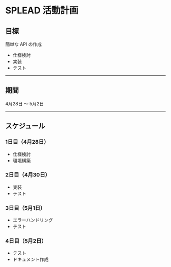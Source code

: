 # SPLEAD 活動計画

## 目標

簡単な API の作成

- 仕様検討  
- 実装  
- テスト  

---

## 期間

4月28日 ～ 5月2日

---

## スケジュール

### 1日目（4月28日）

- 仕様検討  
- 環境構築  

### 2日目（4月30日）

- 実装  
- テスト  

### 3日目（5月1日）

- エラーハンドリング  
- テスト  

### 4日目（5月2日）

- テスト  
- ドキュメント作成  

